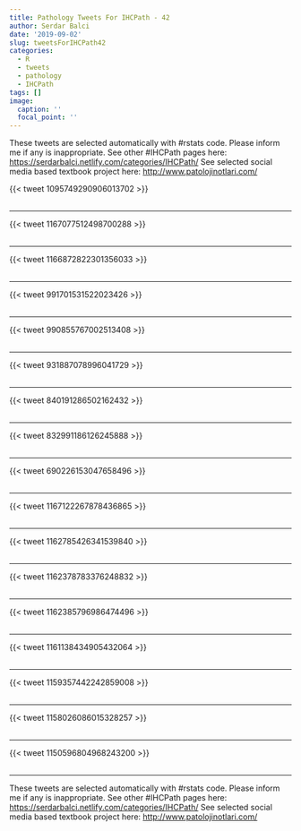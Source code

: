 ```yaml
---
title: Pathology Tweets For IHCPath - 42
author: Serdar Balci
date: '2019-09-02'
slug: tweetsForIHCPath42
categories:
  - R
  - tweets
  - pathology
  - IHCPath
tags: []
image:
  caption: ''
  focal_point: ''
---
```



These tweets are selected automatically with #rstats code. Please inform me if any is inappropriate.
See other #IHCPath pages here: https://serdarbalci.netlify.com/categories/IHCPath/ 
See selected social media based textbook project here: http://www.patolojinotlari.com/

{{< tweet 1095749290906013702 >}}
<br>
<br>
<hr>
{{< tweet 1167077512498700288 >}}
<br>
<br>
<hr>
{{< tweet 1166872822301356033 >}}
<br>
<br>
<hr>
{{< tweet 991701531522023426 >}}
<br>
<br>
<hr>
{{< tweet 990855767002513408 >}}
<br>
<br>
<hr>
{{< tweet 931887078996041729 >}}
<br>
<br>
<hr>
{{< tweet 840191286502162432 >}}
<br>
<br>
<hr>
{{< tweet 832991186126245888 >}}
<br>
<br>
<hr>
{{< tweet 690226153047658496 >}}
<br>
<br>
<hr>
{{< tweet 1167122267878436865 >}}
<br>
<br>
<hr>
{{< tweet 1162785426341539840 >}}
<br>
<br>
<hr>
{{< tweet 1162378783376248832 >}}
<br>
<br>
<hr>
{{< tweet 1162385796986474496 >}}
<br>
<br>
<hr>
{{< tweet 1161138434905432064 >}}
<br>
<br>
<hr>
{{< tweet 1159357442242859008 >}}
<br>
<br>
<hr>
{{< tweet 1158026086015328257 >}}
<br>
<br>
<hr>
{{< tweet 1150596804968243200 >}}
<br>
<br>
<hr>


These tweets are selected automatically with #rstats code. Please inform me if any is inappropriate.
See other #IHCPath pages here: https://serdarbalci.netlify.com/categories/IHCPath/ 
See selected social media based textbook project here: http://www.patolojinotlari.com/
